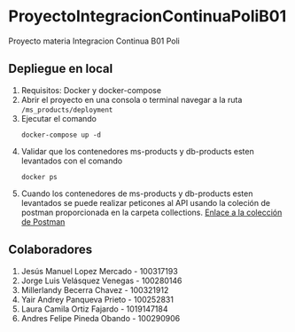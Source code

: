 # ProyectoIntegracionContinuaPoliB01
Proyecto materia Integracion Continua B01 Poli

## Depliegue en local

1. Requisitos: Docker y docker-compose
2. Abrir el proyecto en una consola o terminal navegar a la ruta ```/ms_products/deployment```
3. Ejecutar el comando
   ```
   docker-compose up -d 
   ```
4. Validar que los contenedores ms-products y db-products esten levantados con el comando
   ```
   docker ps 
   ```
5. Cuando los contenedores de ms-products y db-products esten levantados se puede realizar peticones al API usando la coleción de postman proporcionada en la carpeta collections. [Enlace a la colección de Postman](./collections/MS_Products_IC.postman_collection) 


<!-- Se agregan los participantes del proyecto -->
## Colaboradores

1. Jesús Manuel Lopez Mercado - 100317193
2. Jorge Luis Velásquez Venegas - 100280146
3. Millerlandy Becerra Chavez - 100321912
4. Yair Andrey Panqueva Prieto - 100252831
5. Laura Camila Ortiz Fajardo - 1019147184
6. Andres Felipe Pineda Obando - 100290906
